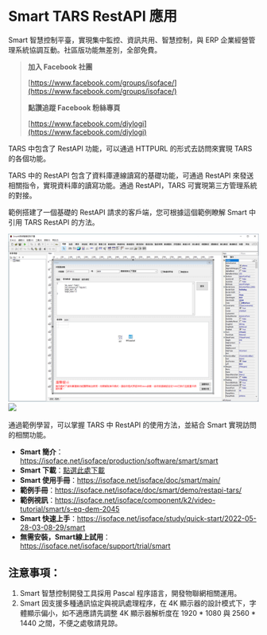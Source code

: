 # Smart TARS RestAPI 應用

Smart 智慧控制平臺，實現集中監控、資訊共用、智慧控制，與 ERP 企業經營管理系統協調互動。社區版功能無差別，全部免費。

> **加入 Facebook 社團**
>
> [https://www.facebook.com/groups/isoface/](https://www.facebook.com/groups/isoface/)
> 
> **點讚追蹤 Facebook 粉絲專頁**
> 
> [https://www.facebook.com/diylogi](https://www.facebook.com/diylogi)

TARS 中包含了 RestAPI 功能，可以通過 HTTPURL 的形式去訪問來實現 TARS 的各個功能。

TARS 中的 RestAPI 包含了資料庫連線讀寫的基礎功能，可通過 RestAPI 來發送相關指令，實現資料庫的讀寫功能。通過 RestAPI，TARS 可實現第三方管理系統的對接。

範例搭建了一個基礎的 RestAPI 請求的客戶端，您可根據這個範例瞭解 Smart 中引用 TARS RestAPI 的方法。

![](images/20220920163252.png)
![](images/20220920162935.png)


通過範例學習，可以掌握 TARS 中 RestAPI 的使用方法，並結合 Smart 實現訪問的相關功能。

* **Smart 簡介**：https://isoface.net/isoface/production/software/smart/smart
* **Smart 下載**：[點選此處下載](https://github.com/isoface-iot/Smart/releases/latest)
* **Smart 使用手冊**：https://isoface.net/isoface/doc/smart/main/
* **範例手冊**：https://isoface.net/isoface/doc/smart/demo/restapi-tars/
* **範例視訊**：https://isoface.net/isoface/component/k2/video-tutorial/smart/s-eq-dem-2045
* **Smart 快速上手**：https://isoface.net/isoface/study/quick-start/2022-05-28-03-08-29/smart
* **無需安裝，Smart線上試用**：https://isoface.net/isoface/support/trial/smart

## 注意事項：
1. Smart 智慧控制開發工具採用 Pascal 程序語言，開發物聯網相關運用。
2. Smart 因支援多種通訊協定與視訊處理程序，在 4K 顯示器的設計模式下，字體顯示偏小，如不適應請先調整 4K 顯示器解析度在 1920 * 1080 與 2560 * 1440 之間，不便之處敬請見諒。